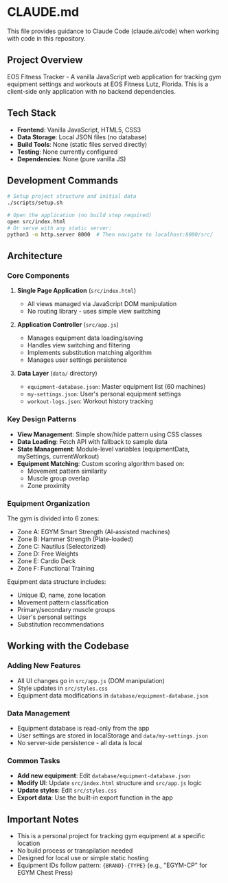 # CLAUDE.md

This file provides guidance to Claude Code (claude.ai/code) when working with code in this repository.

## Project Overview

EOS Fitness Tracker - A vanilla JavaScript web application for tracking gym equipment settings and workouts at EOS Fitness Lutz, Florida. This is a client-side only application with no backend dependencies.

## Tech Stack

- **Frontend**: Vanilla JavaScript, HTML5, CSS3
- **Data Storage**: Local JSON files (no database)
- **Build Tools**: None (static files served directly)
- **Testing**: None currently configured
- **Dependencies**: None (pure vanilla JS)

## Development Commands

```bash
# Setup project structure and initial data
./scripts/setup.sh

# Open the application (no build step required)
open src/index.html
# Or serve with any static server:
python3 -m http.server 8000  # Then navigate to localhost:8000/src/
```

## Architecture

### Core Components

1. **Single Page Application** (`src/index.html`)
   - All views managed via JavaScript DOM manipulation
   - No routing library - uses simple view switching

2. **Application Controller** (`src/app.js`)
   - Manages equipment data loading/saving
   - Handles view switching and filtering
   - Implements substitution matching algorithm
   - Manages user settings persistence

3. **Data Layer** (`data/` directory)
   - `equipment-database.json`: Master equipment list (60 machines)
   - `my-settings.json`: User's personal equipment settings
   - `workout-logs.json`: Workout history tracking

### Key Design Patterns

- **View Management**: Simple show/hide pattern using CSS classes
- **Data Loading**: Fetch API with fallback to sample data
- **State Management**: Module-level variables (equipmentData, mySettings, currentWorkout)
- **Equipment Matching**: Custom scoring algorithm based on:
  - Movement pattern similarity
  - Muscle group overlap
  - Zone proximity

### Equipment Organization

The gym is divided into 6 zones:
- Zone A: EGYM Smart Strength (AI-assisted machines)
- Zone B: Hammer Strength (Plate-loaded)
- Zone C: Nautilus (Selectorized)
- Zone D: Free Weights
- Zone E: Cardio Deck
- Zone F: Functional Training

Equipment data structure includes:
- Unique ID, name, zone location
- Movement pattern classification
- Primary/secondary muscle groups
- User's personal settings
- Substitution recommendations

## Working with the Codebase

### Adding New Features
- All UI changes go in `src/app.js` (DOM manipulation)
- Style updates in `src/styles.css`
- Equipment data modifications in `database/equipment-database.json`

### Data Management
- Equipment database is read-only from the app
- User settings are stored in localStorage and `data/my-settings.json`
- No server-side persistence - all data is local

### Common Tasks
- **Add new equipment**: Edit `database/equipment-database.json`
- **Modify UI**: Update `src/index.html` structure and `src/app.js` logic
- **Update styles**: Edit `src/styles.css`
- **Export data**: Use the built-in export function in the app

## Important Notes

- This is a personal project for tracking gym equipment at a specific location
- No build process or transpilation needed
- Designed for local use or simple static hosting
- Equipment IDs follow pattern: `{BRAND}-{TYPE}` (e.g., "EGYM-CP" for EGYM Chest Press)